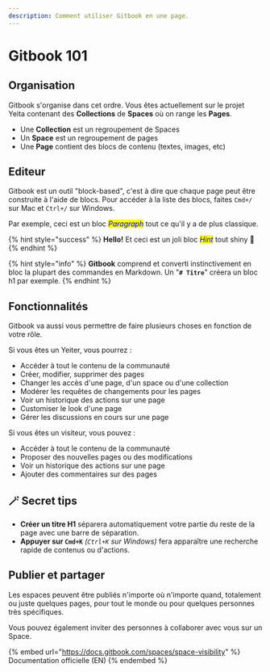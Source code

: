 ```yaml
---
description: Comment utiliser Gitbook en une page.
---
```


# Gitbook 101

## Organisation

Gitbook s'organise dans cet ordre. Vous êtes actuellement sur le projet Yeita contenant des **Collections** de **Spaces** où on range les **Pages**.

* Une **Collection** est un regroupement de Spaces
* Un **Space** est un regroupement de pages
* Une **Page** contient des blocs de contenu (textes, images, etc)

## Editeur

Gitbook est un outil "block-based", c'est à dire que chaque page peut être construite à l'aide de blocs. Pour accéder à la liste des blocs, faites `Cmd+/` sur Mac et `Ctrl+/` sur Windows.

Par exemple, ceci est un bloc _<mark style="color:blue;">Paragraph</mark>_ tout ce qu'il y a de plus classique.

{% hint style="success" %}
**Hello!** Et ceci est un joli bloc _<mark style="color:blue;">Hint</mark>_ tout shiny 💅
{% endhint %}

{% hint style="info" %}
**Gitbook** comprend et converti instinctivement en bloc la plupart des commandes en Markdown. Un "**`# Titre`**" créera un bloc h1 par exemple.
{% endhint %}

## Fonctionnalités

Gitbook va aussi vous permettre de faire plusieurs choses en fonction de votre rôle.&#x20;

Si vous êtes un Yeiter, vous pourrez :&#x20;

* Accéder à tout le contenu de la communauté
* Créer, modifier, supprimer des pages
* Changer les accès d'une page, d'un space ou d'une collection
* Modérer les requêtes de changements pour les pages
* Voir un historique des actions sur une page
* Customiser le look d'une page&#x20;
* Gérer les discussions en cours sur une page

Si vous êtes un visiteur, vous pouvez : &#x20;

* Accéder à tout le contenu de la communauté
* Proposer des nouvelles pages ou des modifications
* Voir un historique des actions sur une page
* Ajouter des commentaires sur des pages

## 🪄 Secret tips

* **Créer un titre H1** séparera automatiquement votre partie du reste de la page avec une barre de séparation.
* **Appuyer sur `Cmd+K`** _(`Ctrl+K` sur Windows)_ fera apparaître une recherche rapide de contenus ou d'actions.

## Publier et partager

Les espaces peuvent être publiés n'importe où n'importe quand, totalement ou juste quelques pages, pour tout le monde ou pour quelques personnes très spécifiques.&#x20;

Vous pouvez également inviter des personnes à collaborer avec vous sur un Space.

{% embed url="https://docs.gitbook.com/spaces/space-visibility" %}
Documentation officielle (EN)
{% endembed %}
